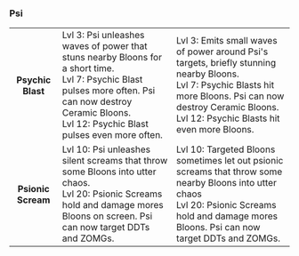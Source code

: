### Psi


<table>
   <tr>
    <td align='center'>
        <h4>Psychic Blast</h4>
    </td>
    <td>
       Lvl 3: Psi unleashes waves of power that stuns nearby Bloons for a short time.<br/>Lvl 7: Psychic Blast pulses more often. Psi can now destroy Ceramic Bloons.<br/>Lvl 12: Psychic Blast pulses even more often.
    </td>
    <td>
       Lvl 3: Emits small waves of power around Psi's targets, briefly stunning nearby Bloons.<br/>Lvl 7: Psychic Blasts hit more Bloons. Psi can now destroy Ceramic Bloons.<br/>Lvl 12: Psychic Blasts hit even more Bloons.
    </td>
</tr><tr>
    <td align='center'>
        <h4>Psionic Scream</h4>
    </td>
    <td>
       Lvl 10: Psi unleashes silent screams that throw some Bloons into utter chaos.<br/>Lvl 20: Psionic Screams hold and damage mores Bloons on screen. Psi can now target DDTs and ZOMGs.
    </td>
    <td>
       Lvl 10: Targeted Bloons sometimes let out psionic screams that throw some nearby Bloons into utter chaos<br/>Lvl 20: Psionic Screams hold and damage mores Bloons. Psi can now target DDTs and ZOMGs.
    </td>
</tr>
</table>